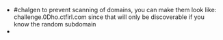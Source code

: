 - #chalgen to prevent scanning of domains, you can make them look like: challenge.0Dho.ctfirl.com since that will only be discoverable if you know the random subdomain
-